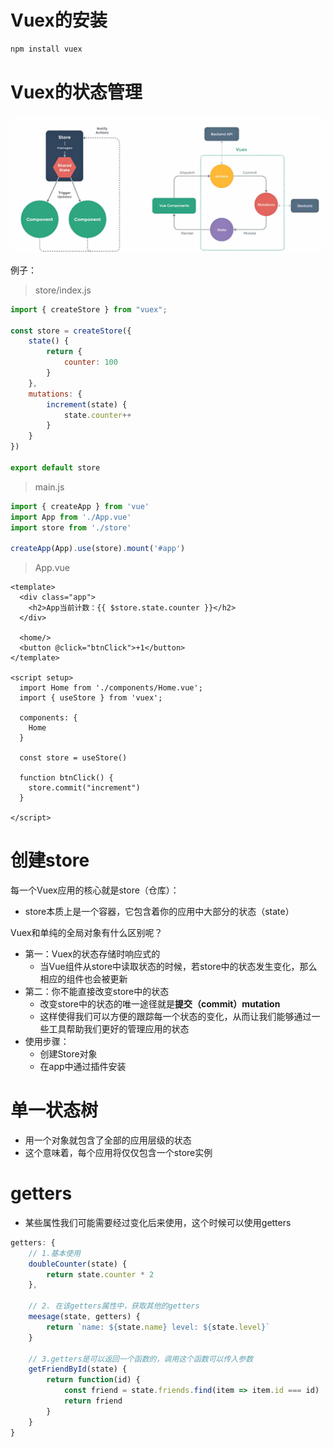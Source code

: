 # Vuex的安装

```bash
npm install vuex
```



# Vuex的状态管理

![](../img/Vuex.png)

例子：

> store/index.js

```javascript
import { createStore } from "vuex";

const store = createStore({
    state() {
        return {
            counter: 100
        }
    },
    mutations: {
        increment(state) {
            state.counter++
        }
    }
})

export default store

```

> main.js

```javascript
import { createApp } from 'vue'
import App from './App.vue'
import store from './store'

createApp(App).use(store).mount('#app')

```

> App.vue

```vue
<template>
  <div class="app">
    <h2>App当前计数：{{ $store.state.counter }}</h2>
  </div>

  <home/>
  <button @click="btnClick">+1</button>
</template>

<script setup>
  import Home from './components/Home.vue';
  import { useStore } from 'vuex';

  components: {
    Home
  }

  const store = useStore()

  function btnClick() {
    store.commit("increment")
  }
  
</script>
```



# 创建store

每一个Vuex应用的核心就是store（仓库）：

- store本质上是一个容器，它包含着你的应用中大部分的状态（state）

Vuex和单纯的全局对象有什么区别呢？

- 第一：Vuex的状态存储时响应式的
  - 当Vue组件从store中读取状态的时候，若store中的状态发生变化，那么相应的组件也会被更新
- 第二：你不能直接改变store中的状态
  - 改变store中的状态的唯一途径就是**提交（commit）mutation**
  - 这样使得我们可以方便的跟踪每一个状态的变化，从而让我们能够通过一些工具帮助我们更好的管理应用的状态
- 使用步骤：
  - 创建Store对象
  - 在app中通过插件安装



# 单一状态树

- 用一个对象就包含了全部的应用层级的状态
- 这个意味着，每个应用将仅仅包含一个store实例



# getters

- 某些属性我们可能需要经过变化后来使用，这个时候可以使用getters

```javascript
getters: {
	// 1.基本使用
	doubleCounter(state) {
		return state.counter * 2
	},
	
	// 2. 在该getters属性中，获取其他的getters
	meesage(state, getters) {
		return `name: ${state.name} level: ${state.level}`
	}
	
	// 3.getters是可以返回一个函数的，调用这个函数可以传入参数
	getFriendById(state) {
		return function(id) {
			const friend = state.friends.find(item => item.id === id)
			return friend
		}
	}
}
```


